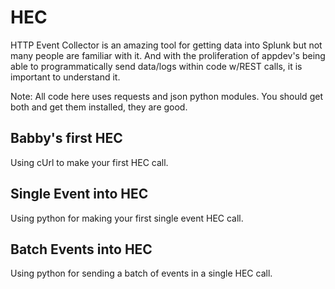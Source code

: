 # HEC
HTTP Event Collector is an amazing tool for getting data into Splunk but not many people are familiar with it.
And with the proliferation of appdev's being able to programmatically send data/logs within code w/REST calls,
it is important to understand it.

Note:  All code here uses requests and json python modules.  You should get both and get them installed, they
are good.

## Babby's first HEC
Using cUrl to make your first HEC call.

## Single Event into HEC
Using python for making your first single event HEC call.

## Batch Events into HEC
Using python for sending a batch of events in a single HEC call.
